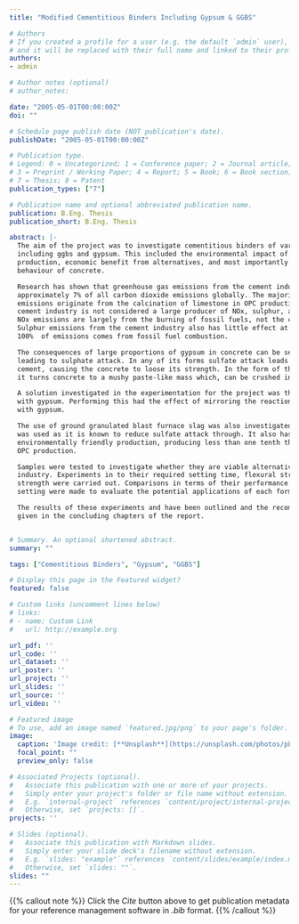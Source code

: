```yaml
---
title: "Modified Cementitious Binders Including Gypsum & GGBS"

# Authors
# If you created a profile for a user (e.g. the default `admin` user), write the username (folder name) here 
# and it will be replaced with their full name and linked to their profile.
authors:
- admin

# Author notes (optional)
# author_notes:

date: "2005-05-01T00:00:00Z"
doi: ""

# Schedule page publish date (NOT publication's date).
publishDate: "2005-05-01T00:00:00Z"

# Publication type.
# Legend: 0 = Uncategorized; 1 = Conference paper; 2 = Journal article;
# 3 = Preprint / Working Paper; 4 = Report; 5 = Book; 6 = Book section;
# 7 = Thesis; 8 = Patent
publication_types: ["7"]

# Publication name and optional abbreviated publication name.
publication: B.Eng. Thesis
publication_short: B.Eng. Thesis

abstract: |-
  The aim of the project was to investigate cementitious binders of various materials 
  including ggbs and gypsum. This included the environmental impact of its use and 
  production, economic benefit from alternatives, and most importantly the technical 
  behaviour of concrete. 

  Research has shown that greenhouse gas emissions from the cement industry accounts for 
  approximately 7% of all carbon dioxide emissions globally. The majority of these 
  emissions originate from the calcination of limestone in OPC production. The global 
  cement industry is not considered a large producer of NOx, sulphur, and dust pollution. 
  NOx emissions are largely from the burning of fossil fuels, not the cement industry and 
  Sulphur emissions from the cement industry also has little effect at a global level, as almost 
  100%  of emissions comes from fossil fuel combustion. 

  The consequences of large proportions of gypsum in concrete can be severe, in some cases 
  leading to sulphate attack. In any of its forms sulfate attack leads to the degradation of the 
  cement, causing the concrete to loose its strength. In the form of thaumasite sulfate attack, 
  it turns concrete to a mushy paste-like mass which, can be crushed in ones hands.  

  A solution investigated in the experimentation for the project was the replacement of OPC 
  with gypsum. Performing this had the effect of mirroring the reactions of sulfate attack 
  with gypsum. 

  The use of ground granulated blast furnace slag was also investigated in experiments. Ggbs 
  was used as it is known to reduce sulfate attack through. It also has a much more 
  environmentally friendly production, producing less than one tenth the CO2 emissions of 
  OPC production.  

  Samples were tested to investigate whether they are viable alternatives for the construction 
  industry. Experiments in to their required setting time, flexural strength and compressive 
  strength were carried out. Comparisons in terms of their performance in both strength and 
  setting were made to evaluate the potential applications of each formulation used. 

  The results of these experiments and have been outlined and the recommendations for use 
  given in the concluding chapters of the report. 


# Summary. An optional shortened abstract.
summary: ""

tags: ["Cementitious Binders", "Gypsum", "GGBS"]

# Display this page in the Featured widget?
featured: false

# Custom links (uncomment lines below)
# links:
# - name: Custom Link
#   url: http://example.org

url_pdf: ''
url_code: ''
url_dataset: ''
url_poster: ''
url_project: ''
url_slides: ''
url_source: ''
url_video: ''

# Featured image
# To use, add an image named `featured.jpg/png` to your page's folder. 
image:
  caption: 'Image credit: [**Unsplash**](https://unsplash.com/photos/pLCdAaMFLTE)'
  focal_point: ""
  preview_only: false

# Associated Projects (optional).
#   Associate this publication with one or more of your projects.
#   Simply enter your project's folder or file name without extension.
#   E.g. `internal-project` references `content/project/internal-project/index.md`.
#   Otherwise, set `projects: []`.
projects: ''

# Slides (optional).
#   Associate this publication with Markdown slides.
#   Simply enter your slide deck's filename without extension.
#   E.g. `slides: "example"` references `content/slides/example/index.md`.
#   Otherwise, set `slides: ""`.
slides: ""
---
```


{{% callout note %}}
Click the *Cite* button above to get publication metadata for your reference management software in *.bib* format.
{{% /callout %}}
